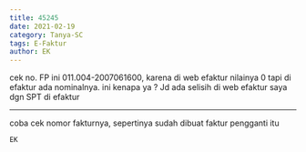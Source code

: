 ```yaml
---
title: 45245
date: 2021-02-19
category: Tanya-SC
tags: E-Faktur
author: EK
---
```


cek no. FP ini 011.004-2007061600, karena di web efaktur nilainya 0 tapi di efaktur ada nominalnya. ini kenapa ya ? Jd ada selisih di web efaktur saya dgn SPT di efaktur

---

coba cek nomor fakturnya, sepertinya sudah dibuat faktur pengganti itu

`EK`
